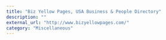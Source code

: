 ```yaml
---
title: "Biz Yellow Pages, USA Business & People Directory"
description: ""
external_url: "http://www.bizyellowpages.com/"
category: "Miscellaneous"
---
```

